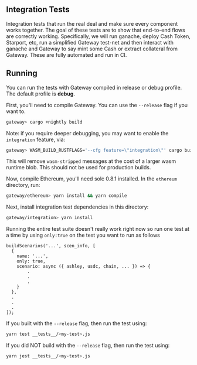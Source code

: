 
## Integration Tests

Integration tests that run the real deal and make sure every component works together. The goal of these tests are to show that end-to-end flows are correctly working. Specifically, we will run ganache, deploy Cash Token, Starport, etc, run a simplified Gateway test-net and then interact with ganache and Gateway to say mint some Cash or extract collateral from Gateway. These are fully automated and run in CI.

## Running

You can run the tests with Gateway compiled in release or debug profile. The default profile is **debug**.

First, you'll need to compile Gateway. You can use the `--release` flag if you want to.

```sh
gateway> cargo +nightly build
```

Note: if you require deeper debugging, you may want to enable the `integration` feature, via:

```sh
gateway> WASM_BUILD_RUSTFLAGS='--cfg feature=\"integration\"' cargo build --release --features integration
```

This will remove `wasm-stripped` messages at the cost of a larger wasm runtime blob. This should not be used for production builds.

Now, compile Ethereum, you'll need solc 0.8.1 installed. In the `ethereum` directory, run:

```sh
gateway/ethereum> yarn install && yarn compile
```

Next, install integration test dependencies in this directory:

```sh
gateway/integration> yarn install
```

Running the entire test suite doesn't really work right now so run one test at a time by using `only:true` on the test you want to run as follows

```
buildScenarios('...', scen_info, [
  {
    name: '...',
    only: true,
    scenario: async ({ ashley, usdc, chain, ... }) => {
        .
        .
        .
    }
  },
  .
  .
  .
]);
```

If you built with the `--release` flag, then run the test using: 

```sh
yarn test __tests__/<my-test>.js
```

If you did NOT build with the `--release` flag, then run the test using:


```sh
yarn jest __tests__/<my-test>.js
```
